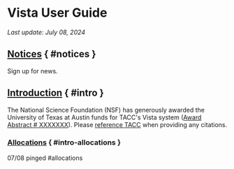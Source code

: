 # Vista User Guide 
*Last update: July 08, 2024*

## [Notices](#notices) { #notices }

Sign up for news.

## [Introduction](#intro) { #intro }

The National Science Foundation (NSF) has generously awarded the University of Texas at Austin funds for TACC's Vista system ([Award Abstract # XXXXXXX](https://www.nsf.gov/awardsearch/showAward?AWD_ID=2320757)).  Please [reference TACC](https://tacc.utexas.edu/about/citing-tacc/) when providing any citations.   

### [Allocations](#intro-allocations) { #intro-allocations }

07/08 pinged #allocations
